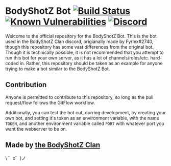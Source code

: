 BodyShotZ Bot [![Build Status][build status img]][build status] [![Known Vulnerabilities][snyk img]][snyk link] [![Discord][discord img]][discord link]
=================
Welcome to the official repository for the BodyShotZ Bot. This is the bot used in the BodyShotZ Clan discord, origianally made by
Fyrlex#2740, though this repository has some vast differences from the original bot. Though it is technically possible,
it is not recommended that you attempt to run this bot for your own server, as it has a lot of channels/roles/etc. hard-coded
in. Rather, this repository should be taken as an example for anyone trying to make a bot similar to the BodyShotZ Bot.

Contribution
------------
Anyone is permitted to contribute to this repository, so long as the pull request/flow follows the GitFlow workflow.

Additionally, you can test the bot out, durring development, by creating your own bot, and setting it's token as an environment
variable, with the name `TOKEN`, and another environment variable called `PORT` with whatever port you want the webserver
to be on.

Made by [the BodyShotZ Clan][discord link]
-------------------

\ ゜o゜)ノ

 [build status img]: https://travis-ci.org/BSFishy/bodyshotz-bot.svg?branch=master
 [build status]: https://travis-ci.org/BSFishy/bodyshotz-bot
 [discord link]: https://discord.gg/CWETNzs
 [discord img]: https://discordapp.com/api/guilds/319947092833337344/widget.png?style=shield
 [snyk link]: https://snyk.io/test/github/BSFishy/bodyshotz-bot?targetFile=package.json
 [snyk img]: https://snyk.io/test/github/BSFishy/bodyshotz-bot/badge.svg?targetFile=package.json